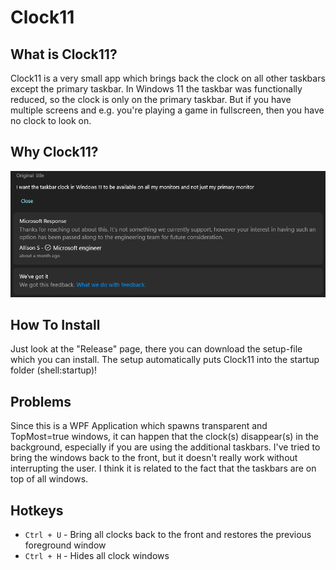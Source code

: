 # Clock11

## What is Clock11?

Clock11 is a very small app which brings back the clock on all other taskbars except the primary taskbar.
In Windows 11 the taskbar was functionally reduced, so the clock is only on the primary taskbar. But if you have
multiple screens and e.g. you're playing a game in fullscreen, then you have no clock to look on. 

## Why Clock11?
![feedback.png](https://github.com/andyld97/Clock11/blob/main/Clock11/Assets/feedback.png)

## How To Install
Just look at the "Release" page, there you can download the setup-file which you can install.
The setup automatically puts Clock11 into the startup folder (shell:startup)!

## Problems

Since this is a WPF Application which spawns transparent and TopMost=true windows, it can happen that the clock(s)
disappear(s) in the background, especially if you are using the additional taskbars. I've tried to bring the windows back to the front, but it doesn't really work without interrupting the user. I think it is related to the fact that the taskbars are on top of all windows.

## Hotkeys
- `Ctrl + U` - Bring all clocks back to the front and restores the previous foreground window
- `Ctrl + H` - Hides all clock windows
